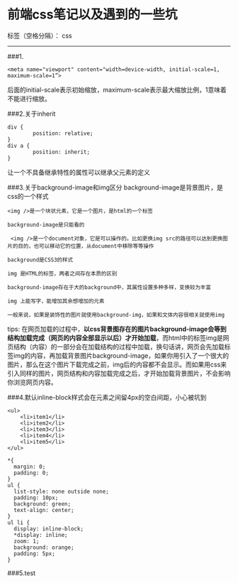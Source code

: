 ﻿# 前端css笔记以及遇到的一些坑

标签（空格分隔）： css

---
###1.
```
<meta name="viewport" content="width=device-width, initial-scale=1, maximum-scale=1”>
```
后面的initial-scale表示初始缩放，maximum-scale表示最大缩放比例，1意味着不能进行缩放。

###2.关于inherit
```
div {
        position: relative;
}
div a {
        position: inherit;
}
```

让一个不具备继承特性的属性可以继承父元素的定义

###3.关于background-image和img区分
 background-image是背景图片，是css的一个样式

    <img />是一个块状元素，它是一个图片，是html的一个标签

    background-image是只能看的

     <img />是一个document对象，它是可以操作的。比如更换img src的路径可以达到更换图片的目的，也可以移动它的位置，从document中移除等等操作

    background是CSS3的样式

    img 是HTML的标签，两者之间存在本质的区别

    background-image存在于大的background中，其属性设置多种多样，变换较为丰富

    img 上能写字，能增加其余想增加的元素

    一般来说，如果是装饰性的图片就使用background-img，如果和文体内容很相关就使用img
tips: 
在网页加载的过程中，**以css背景图存在的图片background-image会等到结构加载完成（网页的内容全部显示以后）才开始加载**，而html中的标签img是网页结构（内容）的一部分会在加载结构的过程中加载，换句话讲，网页会先加载标签img的内容，再加载背景图片background-image，如果你用引入了一个很大的图片，那么在这个图片下载完成之前，img后的内容都不会显示。而如果用css来引入同样的图片，网页结构和内容加载完成之后，才开始加载背景图片，不会影响你浏览网页内容。

###4.默认inline-block样式会在元素之间留4px的空白间距，小心被坑到
```
<ul> 
    <li>item1</li> 
    <li>item2</li> 
    <li>item3</li> 
    <li>item4</li> 
    <li>item5</li> 
</ul>
```
```
*{
  margin: 0;
  padding: 0;
}
ul {
  list-style: none outside none;
  padding: 10px;
  background: green;
  text-align: center;
}
ul li {
  display: inline-block;
  *display: inline;
  zoom: 1;
  background: orange;
  padding: 5px;
}
```

###5.test